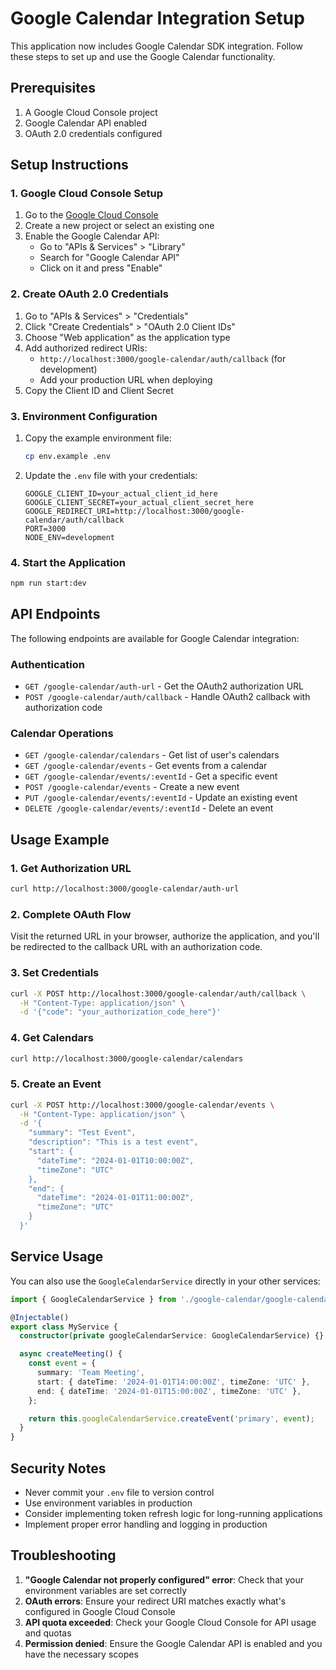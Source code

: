 # Google Calendar Integration Setup

This application now includes Google Calendar SDK integration. Follow these steps to set up and use the Google Calendar functionality.

## Prerequisites

1. A Google Cloud Console project
2. Google Calendar API enabled
3. OAuth 2.0 credentials configured

## Setup Instructions

### 1. Google Cloud Console Setup

1. Go to the [Google Cloud Console](https://console.cloud.google.com/)
2. Create a new project or select an existing one
3. Enable the Google Calendar API:
   - Go to "APIs & Services" > "Library"
   - Search for "Google Calendar API"
   - Click on it and press "Enable"

### 2. Create OAuth 2.0 Credentials

1. Go to "APIs & Services" > "Credentials"
2. Click "Create Credentials" > "OAuth 2.0 Client IDs"
3. Choose "Web application" as the application type
4. Add authorized redirect URIs:
   - `http://localhost:3000/google-calendar/auth/callback` (for development)
   - Add your production URL when deploying
5. Copy the Client ID and Client Secret

### 3. Environment Configuration

1. Copy the example environment file:

   ```bash
   cp env.example .env
   ```

2. Update the `.env` file with your credentials:
   ```env
   GOOGLE_CLIENT_ID=your_actual_client_id_here
   GOOGLE_CLIENT_SECRET=your_actual_client_secret_here
   GOOGLE_REDIRECT_URI=http://localhost:3000/google-calendar/auth/callback
   PORT=3000
   NODE_ENV=development
   ```

### 4. Start the Application

```bash
npm run start:dev
```

## API Endpoints

The following endpoints are available for Google Calendar integration:

### Authentication

- `GET /google-calendar/auth-url` - Get the OAuth2 authorization URL
- `POST /google-calendar/auth/callback` - Handle OAuth2 callback with authorization code

### Calendar Operations

- `GET /google-calendar/calendars` - Get list of user's calendars
- `GET /google-calendar/events` - Get events from a calendar
- `GET /google-calendar/events/:eventId` - Get a specific event
- `POST /google-calendar/events` - Create a new event
- `PUT /google-calendar/events/:eventId` - Update an existing event
- `DELETE /google-calendar/events/:eventId` - Delete an event

## Usage Example

### 1. Get Authorization URL

```bash
curl http://localhost:3000/google-calendar/auth-url
```

### 2. Complete OAuth Flow

Visit the returned URL in your browser, authorize the application, and you'll be redirected to the callback URL with an authorization code.

### 3. Set Credentials

```bash
curl -X POST http://localhost:3000/google-calendar/auth/callback \
  -H "Content-Type: application/json" \
  -d '{"code": "your_authorization_code_here"}'
```

### 4. Get Calendars

```bash
curl http://localhost:3000/google-calendar/calendars
```

### 5. Create an Event

```bash
curl -X POST http://localhost:3000/google-calendar/events \
  -H "Content-Type: application/json" \
  -d '{
    "summary": "Test Event",
    "description": "This is a test event",
    "start": {
      "dateTime": "2024-01-01T10:00:00Z",
      "timeZone": "UTC"
    },
    "end": {
      "dateTime": "2024-01-01T11:00:00Z",
      "timeZone": "UTC"
    }
  }'
```

## Service Usage

You can also use the `GoogleCalendarService` directly in your other services:

```typescript
import { GoogleCalendarService } from './google-calendar/google-calendar.service';

@Injectable()
export class MyService {
  constructor(private googleCalendarService: GoogleCalendarService) {}

  async createMeeting() {
    const event = {
      summary: 'Team Meeting',
      start: { dateTime: '2024-01-01T14:00:00Z', timeZone: 'UTC' },
      end: { dateTime: '2024-01-01T15:00:00Z', timeZone: 'UTC' },
    };

    return this.googleCalendarService.createEvent('primary', event);
  }
}
```

## Security Notes

- Never commit your `.env` file to version control
- Use environment variables in production
- Consider implementing token refresh logic for long-running applications
- Implement proper error handling and logging in production

## Troubleshooting

1. **"Google Calendar not properly configured" error**: Check that your environment variables are set correctly
2. **OAuth errors**: Ensure your redirect URI matches exactly what's configured in Google Cloud Console
3. **API quota exceeded**: Check your Google Cloud Console for API usage and quotas
4. **Permission denied**: Ensure the Google Calendar API is enabled and you have the necessary scopes
